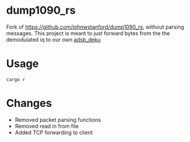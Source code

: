 # dump1090_rs

Fork of https://github.com/johnwstanford/dump1090_rs, without parsing messages.
This project is meant to just forward bytes from the the demodulated iq to our own [adsb_deku](https://github.com/wcampbell0x2a/adsb_deku)

# Usage

```
cargo r
```

# Changes
- Removed packet parsing functions
- Removed read in from file
- Added TCP forwarding to client

